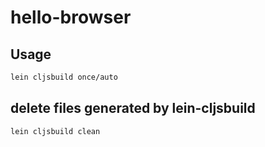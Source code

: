 # hello-browser

## Usage

```bash
lein cljsbuild once/auto
```

## delete files generated by lein-cljsbuild
```bash
lein cljsbuild clean
```
